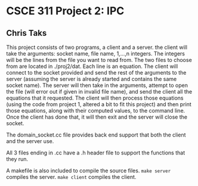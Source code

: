 # CSCE 311 Project 2: IPC
## Chris Taks

This project consists of two programs, a client and a server.
the client will take the arguments: socket name, file name, 1,...,n integers. 
The integers will be the lines from the file you want to read from.
The two files to choose from are located in ./proj2/dat. Each line is an equation.
The client will connect to the socket provided and send the rest of the arguments to the server (assuming the server is already started and contains the same socket name). The server will then take in the arguments, attempt to open the file (will error out if given in invalid file name), and send the client all the equations that it requested.
The client will then process those equations (using the code from project 1, altered a bit to fit this project) and then print those equations, along with their computed values, to the command line.
Once the client has done that, it will then exit and the server will close the socket.

The domain_socket.cc file provides back end support that both the client and the server use. 

All 3 files ending in .cc have a .h header file to support the functions that they run.

A makefile is also included to compile the source files.
`make server` compiles the server.
`make client` compiles the client.
